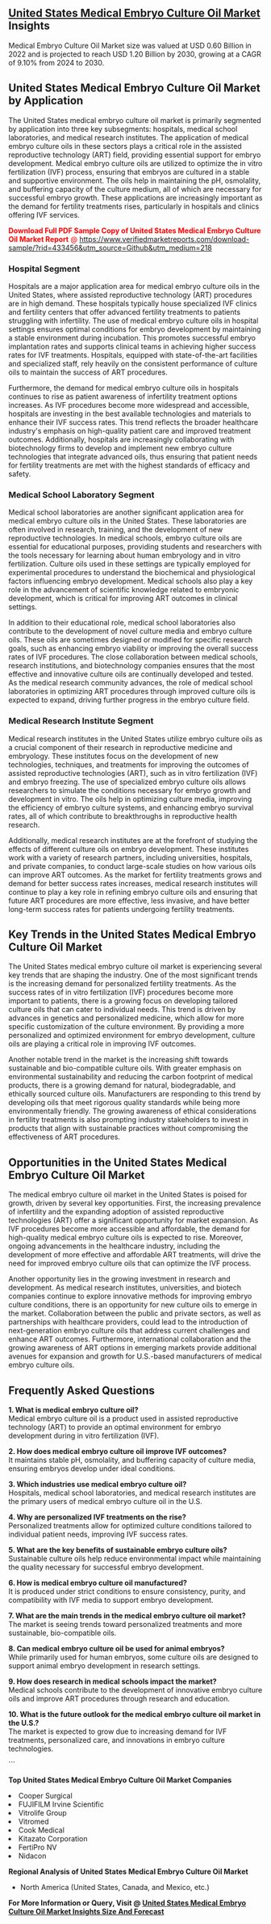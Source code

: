 <h2><a href="https://www.verifiedmarketreports.com/download-sample/?rid=433456&amp;utm_source=Github&amp;utm_medium=218" target="_blank">United States Medical Embryo Culture Oil Market</a> Insights</h2><p>Medical Embryo Culture Oil Market size was valued at USD 0.60 Billion in 2022 and is projected to reach USD 1.20 Billion by 2030, growing at a CAGR of 9.10% from 2024 to 2030.</p><p> <h2>United States Medical Embryo Culture Oil Market by Application</h2> <p>The United States medical embryo culture oil market is primarily segmented by application into three key subsegments: hospitals, medical school laboratories, and medical research institutes. The application of medical embryo culture oils in these sectors plays a critical role in the assisted reproductive technology (ART) field, providing essential support for embryo development. Medical embryo culture oils are utilized to optimize the in vitro fertilization (IVF) process, ensuring that embryos are cultured in a stable and supportive environment. The oils help in maintaining the pH, osmolality, and buffering capacity of the culture medium, all of which are necessary for successful embryo growth. These applications are increasingly important as the demand for fertility treatments rises, particularly in hospitals and clinics offering IVF services. <p><span class=""><span style="color: #ff0000;"><strong>Download Full PDF Sample Copy of United States Medical Embryo Culture Oil Market Report</strong> @ </span><a href="https://www.verifiedmarketreports.com/download-sample/?rid=433456&amp;utm_source=Github&amp;utm_medium=218" target="_blank">https://www.verifiedmarketreports.com/download-sample/?rid=433456&amp;utm_source=Github&amp;utm_medium=218</a></span></p></p> <h3>Hospital Segment</h3> <p>Hospitals are a major application area for medical embryo culture oils in the United States, where assisted reproductive technology (ART) procedures are in high demand. These hospitals typically house specialized IVF clinics and fertility centers that offer advanced fertility treatments to patients struggling with infertility. The use of medical embryo culture oils in hospital settings ensures optimal conditions for embryo development by maintaining a stable environment during incubation. This promotes successful embryo implantation rates and supports clinical teams in achieving higher success rates for IVF treatments. Hospitals, equipped with state-of-the-art facilities and specialized staff, rely heavily on the consistent performance of culture oils to maintain the success of ART procedures.</p> <p>Furthermore, the demand for medical embryo culture oils in hospitals continues to rise as patient awareness of infertility treatment options increases. As IVF procedures become more widespread and accessible, hospitals are investing in the best available technologies and materials to enhance their IVF success rates. This trend reflects the broader healthcare industry's emphasis on high-quality patient care and improved treatment outcomes. Additionally, hospitals are increasingly collaborating with biotechnology firms to develop and implement new embryo culture technologies that integrate advanced oils, thus ensuring that patient needs for fertility treatments are met with the highest standards of efficacy and safety.</p> <h3>Medical School Laboratory Segment</h3> <p>Medical school laboratories are another significant application area for medical embryo culture oils in the United States. These laboratories are often involved in research, training, and the development of new reproductive technologies. In medical schools, embryo culture oils are essential for educational purposes, providing students and researchers with the tools necessary for learning about human embryology and in vitro fertilization. Culture oils used in these settings are typically employed for experimental procedures to understand the biochemical and physiological factors influencing embryo development. Medical schools also play a key role in the advancement of scientific knowledge related to embryonic development, which is critical for improving ART outcomes in clinical settings.</p> <p>In addition to their educational role, medical school laboratories also contribute to the development of novel culture media and embryo culture oils. These oils are sometimes designed or modified for specific research goals, such as enhancing embryo viability or improving the overall success rates of IVF procedures. The close collaboration between medical schools, research institutions, and biotechnology companies ensures that the most effective and innovative culture oils are continually developed and tested. As the medical research community advances, the role of medical school laboratories in optimizing ART procedures through improved culture oils is expected to expand, driving further progress in the embryo culture field.</p> <h3>Medical Research Institute Segment</h3> <p>Medical research institutes in the United States utilize embryo culture oils as a crucial component of their research in reproductive medicine and embryology. These institutes focus on the development of new technologies, techniques, and treatments for improving the outcomes of assisted reproductive technologies (ART), such as in vitro fertilization (IVF) and embryo freezing. The use of specialized embryo culture oils allows researchers to simulate the conditions necessary for embryo growth and development in vitro. The oils help in optimizing culture media, improving the efficiency of embryo culture systems, and enhancing embryo survival rates, all of which contribute to breakthroughs in reproductive health research.</p> <p>Additionally, medical research institutes are at the forefront of studying the effects of different culture oils on embryo development. These institutes work with a variety of research partners, including universities, hospitals, and private companies, to conduct large-scale studies on how various oils can improve ART outcomes. As the market for fertility treatments grows and demand for better success rates increases, medical research institutes will continue to play a key role in refining embryo culture oils and ensuring that future ART procedures are more effective, less invasive, and have better long-term success rates for patients undergoing fertility treatments.</p> <h2>Key Trends in the United States Medical Embryo Culture Oil Market</h2> <p>The United States medical embryo culture oil market is experiencing several key trends that are shaping the industry. One of the most significant trends is the increasing demand for personalized fertility treatments. As the success rates of in vitro fertilization (IVF) procedures become more important to patients, there is a growing focus on developing tailored culture oils that can cater to individual needs. This trend is driven by advances in genetics and personalized medicine, which allow for more specific customization of the culture environment. By providing a more personalized and optimized environment for embryo development, culture oils are playing a critical role in improving IVF outcomes.</p> <p>Another notable trend in the market is the increasing shift towards sustainable and bio-compatible culture oils. With greater emphasis on environmental sustainability and reducing the carbon footprint of medical products, there is a growing demand for natural, biodegradable, and ethically sourced culture oils. Manufacturers are responding to this trend by developing oils that meet rigorous quality standards while being more environmentally friendly. The growing awareness of ethical considerations in fertility treatments is also prompting industry stakeholders to invest in products that align with sustainable practices without compromising the effectiveness of ART procedures.</p> <h2>Opportunities in the United States Medical Embryo Culture Oil Market</h2> <p>The medical embryo culture oil market in the United States is poised for growth, driven by several key opportunities. First, the increasing prevalence of infertility and the expanding adoption of assisted reproductive technologies (ART) offer a significant opportunity for market expansion. As IVF procedures become more accessible and affordable, the demand for high-quality medical embryo culture oils is expected to rise. Moreover, ongoing advancements in the healthcare industry, including the development of more effective and affordable ART treatments, will drive the need for improved embryo culture oils that can optimize the IVF process.</p> <p>Another opportunity lies in the growing investment in research and development. As medical research institutes, universities, and biotech companies continue to explore innovative methods for improving embryo culture conditions, there is an opportunity for new culture oils to emerge in the market. Collaboration between the public and private sectors, as well as partnerships with healthcare providers, could lead to the introduction of next-generation embryo culture oils that address current challenges and enhance ART outcomes. Furthermore, international collaboration and the growing awareness of ART options in emerging markets provide additional avenues for expansion and growth for U.S.-based manufacturers of medical embryo culture oils.</p> <h2>Frequently Asked Questions</h2> <p><strong>1. What is medical embryo culture oil?</strong><br>Medical embryo culture oil is a product used in assisted reproductive technology (ART) to provide an optimal environment for embryo development during in vitro fertilization (IVF).</p> <p><strong>2. How does medical embryo culture oil improve IVF outcomes?</strong><br>It maintains stable pH, osmolality, and buffering capacity of culture media, ensuring embryos develop under ideal conditions.</p> <p><strong>3. Which industries use medical embryo culture oil?</strong><br>Hospitals, medical school laboratories, and medical research institutes are the primary users of medical embryo culture oil in the U.S.</p> <p><strong>4. Why are personalized IVF treatments on the rise?</strong><br>Personalized treatments allow for optimized culture conditions tailored to individual patient needs, improving IVF success rates.</p> <p><strong>5. What are the key benefits of sustainable embryo culture oils?</strong><br>Sustainable culture oils help reduce environmental impact while maintaining the quality necessary for successful embryo development.</p> <p><strong>6. How is medical embryo culture oil manufactured?</strong><br>It is produced under strict conditions to ensure consistency, purity, and compatibility with IVF media to support embryo development.</p> <p><strong>7. What are the main trends in the medical embryo culture oil market?</strong><br>The market is seeing trends toward personalized treatments and more sustainable, bio-compatible oils.</p> <p><strong>8. Can medical embryo culture oil be used for animal embryos?</strong><br>While primarily used for human embryos, some culture oils are designed to support animal embryo development in research settings.</p> <p><strong>9. How does research in medical schools impact the market?</strong><br>Medical schools contribute to the development of innovative embryo culture oils and improve ART procedures through research and education.</p> <p><strong>10. What is the future outlook for the medical embryo culture oil market in the U.S.?</strong><br>The market is expected to grow due to increasing demand for IVF treatments, personalized care, and innovations in embryo culture technologies.</p> ```</p><p><strong>Top United States Medical Embryo Culture Oil Market Companies</strong></p><div data-test-id=""><p><li>Cooper Surgical</li><li> FUJIFILM Irvine Scientific</li><li> Vitrolife Group</li><li> Vitromed</li><li> Cook Medical</li><li> Kitazato Corporation</li><li> FertiPro NV</li><li> Nidacon</li></p><div><strong>Regional Analysis of&nbsp;United States Medical Embryo Culture Oil Market</strong></div><ul><li dir="ltr"><p dir="ltr">North America&nbsp;(United States, Canada, and Mexico, etc.)</p></li></ul><p><strong>For More Information or Query, Visit @&nbsp;</strong><strong><a href="https://www.verifiedmarketreports.com/product/medical-embryo-culture-oil-market/?utm_source=Github&amp;utm_medium=218" target="_blank">United States Medical Embryo Culture Oil Market Insights Size And Forecast</a></strong></p></div>
